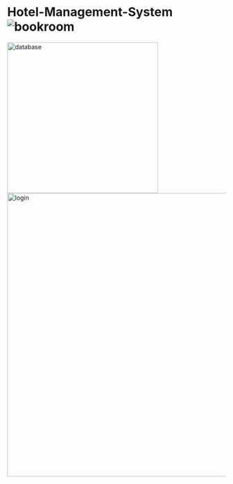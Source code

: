 # Hotel-Management-System![bookroom](https://github.com/AnudeepaG/Hotel-Management-System/assets/93423617/59265a69-719e-45c3-a872-ceba3af748f1)
<img width="348" alt="database" src="https://github.com/AnudeepaG/Hotel-Management-System/assets/93423617/082319c5-d204-4ec0-8c7c-e6692f707335">
<img width="654" alt="login" src="https://github.com/![spa](https://github.com/AnudeepaG/Hotel-Management-System/assets/93423617/9d439715-518e-4c3d-901d-32d6112aef90)
Anudeep![Room reservation](https://github.com/AnudeepaG/Hotel-Management-System/assets/934236![re![services](https://github.com/AnudeepaG/Hotel-Manage![tours](https://github.com/AnudeepaG/Hotel-Management-System/assets/93423617/f24c0ec2-34e0-421a-a21a-bf6c3bab7917)
ment-System/assets/93423617/e6b16ea5-57ac-457e-8ad1-d0b710e32b02)
view](https://github.com/AnudeepaG/Hotel-Management-System/assets/93423617/8708e584-f685-49c9-882d-aa1af2338aad)
17/d8dc230f-047d-43f5-8016-ba352c8ccc69)
aG/Hote![menu](https://github.com/AnudeepaG/Hotel-Management-System/assets/93423617/1baa0ec7-5fd9-4961-ab34-f6a830478aa0)
l-Management-System/assets/93423617/4b7de8a0-771c-45e1-a193-787848855068">
